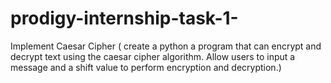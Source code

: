 # prodigy-internship-task-1-
Implement Caesar Cipher ( create a python a program that can encrypt and decrypt text using the caesar cipher algorithm. Allow users to input a message and a shift value to perform encryption and decryption.)
